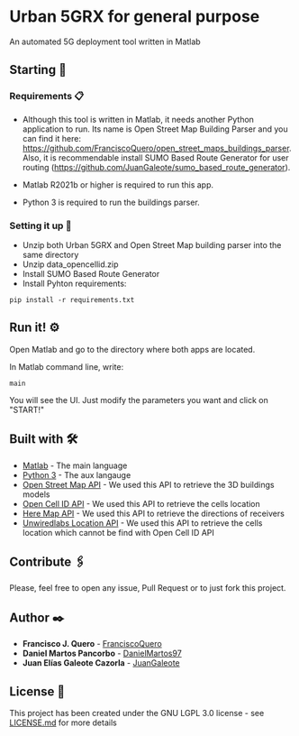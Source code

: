 # Urban 5GRX for general purpose
An automated 5G deployment tool written in Matlab

## Starting 🚀


### Requirements 📋

 - Although this  tool is written in Matlab, it needs another Python application to run. Its name is Open Street Map Building Parser and you can find it here: https://github.com/FranciscoQuero/open_street_maps_buildings_parser. Also, it is recommendable install SUMO Based Route Generator for user routing (https://github.com/JuanGaleote/sumo_based_route_generator).

 - Matlab R2021b or higher is required to run this app.
 - Python 3 is required to run the buildings parser.

### Setting it up 🔧

 - Unzip both Urban 5GRX and Open Street Map building parser into the same directory
 - Unzip data_opencellid.zip
 - Install SUMO Based Route Generator
 - Install Pyhton requirements:

```
pip install -r requirements.txt
```

## Run it! ⚙️

Open Matlab and go to the directory where both apps are located.

In Matlab command line, write:


```
main
```

You will see the UI. Just modify the parameters you want and click on "START!"



## Built with 🛠️

* [Matlab](https://www.mathworks.com/products/matlab.html) - The main language
* [Python 3](https://www.python.org/downloads/) - The aux langauge
* [Open Street Map API](https://wiki.openstreetmap.org/wiki/API_v0.6) - We used this API to retrieve the 3D buildings models
* [Open Cell ID API](http://wiki.opencellid.org/wiki/Main_Page) - We used this API to retrieve the cells location
* [Here Map API](https://developer.here.com/documentation) - We used this API to retrieve the directions of receivers
* [Unwiredlabs Location API](https://unwiredlabs.com/docs#geolocation) - We used this API to retrieve the cells location which cannot be find with Open Cell ID API

## Contribute 🖇️
Please, feel free to open any issue, Pull Request or to just fork this project.

## Author ✒️

* **Francisco J. Quero** - [FranciscoQuero](https://github.com/FranciscoQuero)
* **Daniel Martos Pancorbo** - [DanielMartos97](https://github.com/DanielMartos97)
* **Juan Elías Galeote Cazorla** - [JuanGaleote](https://github.com/JuanGaleote)

## License 📄

This project has been created under the GNU LGPL 3.0 license - see [LICENSE.md](LICENSE.md) for more details



